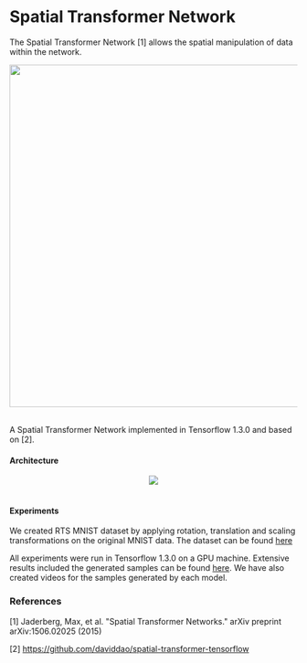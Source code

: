 # Spatial Transformer Network

The Spatial Transformer Network [1] allows the spatial manipulation of data within the network.

<div align="center">
  <img width="600px" src="http://i.imgur.com/ExGDVul.png"><br><br>
</div>

A Spatial Transformer Network implemented in Tensorflow 1.3.0 and based on [2].

#### Architecture
<div align="center">
  <img src="http://i.imgur.com/gfqLV3f.png"><br><br>
</div> 

#### Experiments

We created RTS MNIST dataset by applying rotation, translation and scaling transformations on the original MNIST data. 
The dataset can be found <a href="https://drive.google.com/open?id=0B8BI4Wvs0CZpVkdvNnV3QnBmWTA">here</a>

All experiments were run in Tensorflow 1.3.0 on a GPU machine. Extensive results included the generated samples can be found <a href="https://drive.google.com/drive/folders/0B8BI4Wvs0CZpVnJXb1pVS2dYNEE?usp=sharing">here</a>.
We have also created videos for the samples generated by each model.

### References

[1] Jaderberg, Max, et al. "Spatial Transformer Networks." arXiv preprint arXiv:1506.02025 (2015)

[2] https://github.com/daviddao/spatial-transformer-tensorflow
